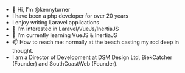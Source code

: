 - 👋 Hi, I’m @kennyturner
- I have been a php developer for over 20 years
- I enjoy writing Laravel applications
- 👀 I’m interested in Laravel/VueJs/InertiaJS
- 🌱 I’m currently learning VueJS & InertiaJS
- 📫 How to reach me: normally at the beach casting my rod deep in thought.
- I am a Director of Development at DSM Design Ltd, BiekCatcher (Founder) and SouthCoastWeb (Founder).

<!---
kennyturner/kennyturner is a ✨ special ✨ repository because its `README.md` (this file) appears on your GitHub profile.
You can click the Preview link to take a look at your changes.
--->
